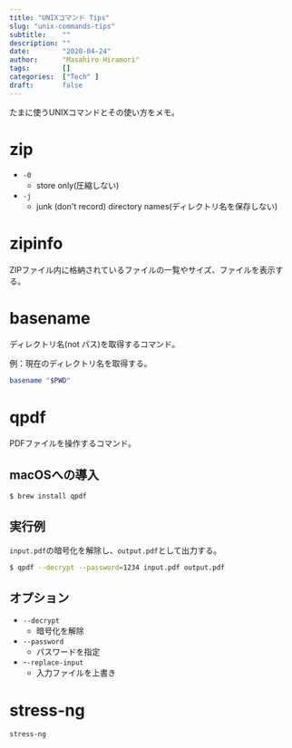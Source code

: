 ```yaml
---
title: "UNIXコマンド Tips"
slug: "unix-commands-tips"
subtitle:    ""
description: ""
date:        "2020-04-24"
author:      "Masahiro Hiramori"
tags:        []
categories:  ["Tech" ]
draft:       false
---
```


たまに使うUNIXコマンドとその使い方をメモ。

# zip

- `-0`
    - store only(圧縮しない)
- `-j`
    - junk (don't record) directory names(ディレクトリ名を保存しない)

# zipinfo

ZIPファイル内に格納されているファイルの一覧やサイズ、ファイルを表示する。

# basename

ディレクトリ名(not パス)を取得するコマンド。

例：現在のディレクトリ名を取得する。

```bash
basename "$PWD"
```

# qpdf

PDFファイルを操作するコマンド。

## macOSへの導入

```bash
$ brew install qpdf
```

## 実行例

`input.pdf`の暗号化を解除し、`output.pdf`として出力する。

```bash
$ qpdf --decrypt --password=1234 input.pdf output.pdf
```

## オプション

- `--decrypt`
    - 暗号化を解除
- `--password`
    - パスワードを指定
- -`-replace-input`
    - 入力ファイルを上書き

# stress-ng

```bash
stress-ng
```
